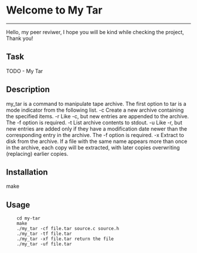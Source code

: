 # Welcome to My Tar
***
Hello, my peer reviwer, I hope you will be kind while checking the project, Thank you!

## Task

TODO - My Tar

## Description

my_tar is a command to manipulate tape archive. The first option to tar is a mode indicator from the following list.
-c Create a new archive containing the specified items.
-r Like -c, but new entries are appended to the archive. The -f option is required.
-t List archive contents to stdout.
-u Like -r, but new entries are added only if they have a modification date newer than the corresponding entry in the archive. The -f option is required.
-x Extract to disk from the archive. If a file with the same name appears more than once in the archive, each copy will be extracted, with later copies overwriting (replacing) earlier copies.




## Installation

make

## Usage

```
    cd my-tar
    make
    ./my_tar -cf file.tar source.c source.h
    ./my_tar -tf file.tar
    ./my_tar -xf file.tar return the file
    ./my_tar -uf file.tar

```
